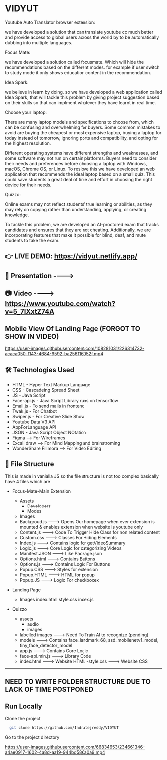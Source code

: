 # VIDYUT

Youtube Auto Translator browser extension:

we have developed a solution that can translate youtube cc much better and provide access to global users across the world by  to be automatically dubbing into multiple languages.







Focus Mate:

we have developed a solution called focusmate. Which will hide the recommendations based on the different modes. for example if user switch to study mode it only shows education content in the recommendation.





Idea Spark:

we believe in learn by doing. so we have developed a web application called Idea Spark, that will tackle this problem by giving project suggestion based on their skills so that can implment whatever they have learnt in real time.







Choose your laptop:

There are many laptop models and specifications to choose from, which can be confusing and overwhelming for buyers. Some common mistakes to avoid are buying the cheapest or most expensive laptop, buying a laptop for today instead of tomorrow, ignoring ports and compatibility, and opting for the highest resolution.

Different operating systems have different strengths and weaknesses, and some software may not run on certain platforms. Buyers need to consider their needs and preferences before choosing a laptop with Windows, macOS, Chrome OS, or Linux. To reslove this we have developed an web application that recommends the ideal laptop based on a small quiz. This could save students a great deal of time and effort in choosing the right device for their needs.







Quizzo:

Online exams may not reflect students’ true learning or abilities, as they may rely on copying rather than understanding, applying, or creating knowledge.

To tackle this problem, we are developed an AI-proctored exam that tracks candidates and ensures that they are not cheating. Additionally, we are incorporating features that make it possible for blind, deaf, and mute students to take the exam.

## 👉 LIVE DEMO: https://vidyut.netlify.app/

## 🎁 Presentation ----> 

## 📷 Video ----> https://www.youtube.com/watch?v=5_7lXxtZ74A

## Mobile View Of Landing Page (FORGOT TO SHOW IN VIDEO)


https://user-images.githubusercontent.com/108281031/226314732-acaca050-f143-4684-9592-ba256116052f.mp4


## 🛠 Technologies Used
  - HTML - Hyper Text Markup Language
  - CSS - Cascadeing Spread Sheet
  - JS - Java Script
  - Face-api.js - Java Script Library runs on tensorflow
  - Email.js - To send mails in frontend
  - Twak.js - For Chatbot
  - Swiper.js - For Creative Slide Show
  - Youtube Data V3 API
  - AppForLanguage API
  - JSON - Java Script Object NOtation
  - Figma --> For Wireframes
  - Excali draw --> For Mind Mapping and brainstroming
  - WonderShare Filimora --> For Video Editing
 
## 📂 File Structure
This is made in vanialla JS so the file structure is not too complex basically have 4 files which are
- Focus-Mate-Main Extension
    - Assets             
        - Developers
        - Modes
    - Images
    - Backgroud.js   --->  Opens Our homepage when ever extension is mounted & enables extension when website is youtube only
    - Content.js     --->  Code To Trigger Hide Class for non related content
    - Custom.css     --->  Classes For Hiding Elements
    - Index.js       --->  Contains logic for getVideoSummary
    - Logic.js       ---> Core Logic for categorizing Videos
    - Manifest.JSON  ---> Like Package.json
    - Options.html   ---> Contains Buttons
    - Options.js     ---> Contains Logic For Buttons
    - Popup.CSS      ---> Styles for extension
    - Popup.HTML     ---> HTML for popup
    - Popup.JS       ---> Logic For checkboxex

- Landing Page
    - Images
    index.html
    style.css
    index.js

- Quizzo
    - assets
        - audio
        - images
    - labelled images  ---> Need To Train AI to recognize (pending)
    - models           ---> Contains face_landmark_68, ssd_mobilenetv1_model, tiny_face_detector_model
    - app.js           ---> Contains Core Logic
    - face-api.min.js  ---> Library Code
    - index.html       ---> Website HTML
    -style.css         ---> Website CSS

------------------------------------------------------------------------------------------------------------------------------------------------------------------
NEED TO WRITE FOLDER STRUCTURE DUE TO LACK OF TIME POSTPONED
-------------------------------------------------------------------------------------------------------------------------------------------------------------------

## Run Locally

Clone the project

```bash
  git clone https://github.com/Indratejreddy/VIDYUT
```

Go to the project directory


https://user-images.githubusercontent.com/66834653/234661346-a4ae0917-1602-4a8d-aa19-944bd586a0a9.mp4

